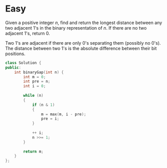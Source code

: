 # Easy

Given a positive integer $n$, find and return the longest distance between any two adjacent $1$'s in the binary representation of $n$. If there are no two adjacent $1$'s, return $0$.

Two $1$'s are adjacent if there are only $0$'s separating them (possibly no $0$'s). The distance between two $1$'s is the absolute difference between their bit positions.

```cpp
class Solution {
public:
    int binaryGap(int n) {
        int m = 0;
        int pre = n;
        int i = 0;
        
        while (n)
        {
            if (n & 1)
            {
                m = max(m, i - pre);
                pre = i;
            }
            
            ++ i;
            n >>= 1;
        }
        
        return m;
    }
};
```
